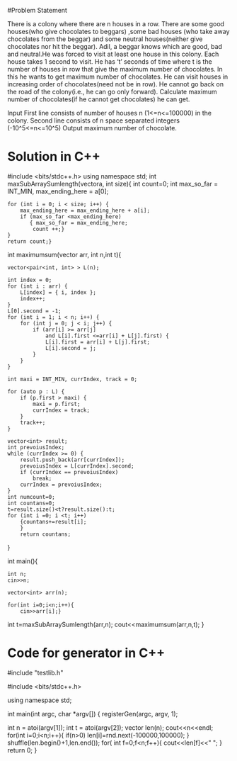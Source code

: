#Problem Statement

There is a colony where there are n houses in a row. There are  some good houses(who give chocolates to beggars) ,some bad houses (who take away chocolates from the beggar) and some neutral houses(neither give chocolates nor hit the beggar). Adil, a beggar knows which are good, bad and neutral.He was forced to visit at least one house in this colony. Each house takes 1 second to visit. He has ‘t’ seconds of time where t is the number of houses in row that give the maximum number of chocolates. In this he wants to get maximum number of chocolates. He can visit houses in increasing order of chocolates(need not be in row). He cannot go back on the road of the colony(i.e., he can go only forward). Calculate maximum number of chocolates(if he cannot get chocolates) he can get.

Input 
First line consists of number of houses n (1<=n<=100000) in the colony.
Second line consists of n space separated integers (-10^5<=n<=10^5)
Output
maximum number of chocolate.


# Solution in C++

#include <bits/stdc++.h>
using namespace std;
int maxSubArraySumlength(vector<int>a, int size){
    int count=0;
    int max_so_far = INT_MIN, max_ending_here = a[0];
 
    for (int i = 0; i < size; i++) {
        max_ending_here = max_ending_here + a[i];
        if (max_so_far <max_ending_here)
           { max_so_far = max_ending_here;
            count ++;}
    }
    return count;}
	
int maximumsum(vector<int> arr, int n,int t){

	vector<pair<int, int> > L(n);

	int index = 0;
	for (int i : arr) {
		L[index] = { i, index };
		index++;
	}
	L[0].second = -1;
	for (int i = 1; i < n; i++) {
		for (int j = 0; j < i; j++) {
			if (arr[i] >= arr[j]
				and L[i].first <=arr[i] + L[j].first) {
				L[i].first = arr[i] + L[j].first;
				L[i].second = j;
			}
		}
	}

	int maxi = INT_MIN, currIndex, track = 0;

	for (auto p : L) {
		if (p.first > maxi) {
			maxi = p.first;
			currIndex = track;
		}
		track++;
	}

	vector<int> result;
	int prevoiusIndex;
	while (currIndex >= 0) {
		result.push_back(arr[currIndex]);
		prevoiusIndex = L[currIndex].second;
		if (currIndex == prevoiusIndex)
			break;
		currIndex = prevoiusIndex;
	}
    int numcount=0;
    int countans=0;
    t=result.size()<t?result.size():t;
	for (int i =0; i <t; i++)
		{countans+=result[i];
        }
        return countans;
}

int main(){

    int n;
    cin>>n;
    
    vector<int> arr(n);
    
    for(int i=0;i<n;i++){
        cin>>arr[i];}
	
int t=maxSubArraySumlength(arr,n);
cout<<maximumsum(arr,n,t);
}   
  
  
  
# Code for generator in C++

  #include "testlib.h"

  #include <bits/stdc++.h>

  using namespace std;

   int main(int argc, char *argv[]) {
  registerGen(argc, argv, 1);

  int n = atoi(argv[1]);
  int t = atoi(argv[2]);
   vector<int> len(n);
   cout<<n<<endl;
   for(int i=0;i<n;i++){
     if(n>0)
    len[i]=rnd.next(-100000,100000);
   }
   shuffle(len.begin()+1,len.end());
    for( int f=0;f<n;f++){
        cout<<len[f]<<" ";
    }
  return 0;
  }
